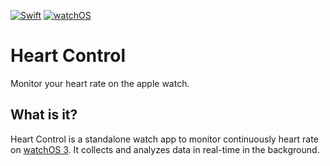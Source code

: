 [![Swift](https://img.shields.io/badge/Swift-3.0-green.svg)](https://swift.org) [![watchOS](https://img.shields.io/badge/watchOS-3.0-green.svg)](https://developer.apple.com/watchos/)

# Heart Control

Monitor your heart rate on the apple watch.

## What is it?

Heart Control is a standalone watch app to monitor continuously heart rate on [watchOS 3](http://www.apple.com/watchos-preview/). It collects and analyzes data in real-time in the background.
